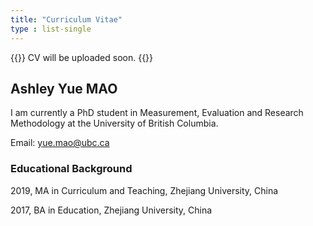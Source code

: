 ```yaml
---
title: "Curriculum Vitae"
type : list-single
---
```


{{<block class="note">}}
CV will be uploaded soon.
{{<end>}}


## Ashley Yue MAO

I am currently a PhD student in Measurement, Evaluation and Research Methodology at the University of British Columbia.

Email: yue.mao@ubc.ca


### Educational Background

2019, MA in Curriculum and Teaching, Zhejiang University, China

2017, BA in Education, Zhejiang University, China
